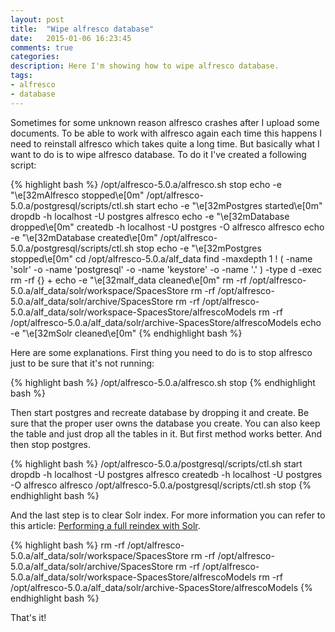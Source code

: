 ```yaml
---
layout: post
title:  "Wipe alfresco database"
date:   2015-01-06 16:23:45
comments: true
categories:
description: Here I'm showing how to wipe alfresco database.
tags: 
- alfresco
- database
---
```

Sometimes for some unknown reason alfresco crashes after I upload some documents. To be able to work with alfresco again each time this happens I need to reinstall alfresco which takes quite a long time. But basically what I want to do is to wipe alfresco database. To do it I've created a following script:

{% highlight bash %}
/opt/alfresco-5.0.a/alfresco.sh stop
echo -e "\e[32mAlfresco stopped\e[0m"
/opt/alfresco-5.0.a/postgresql/scripts/ctl.sh start
echo -e "\e[32mPostgres started\e[0m"
dropdb -h localhost -U postgres alfresco
echo -e "\e[32mDatabase dropped\e[0m"
createdb -h localhost -U postgres -O alfresco alfresco
echo -e "\e[32mDatabase created\e[0m"
/opt/alfresco-5.0.a/postgresql/scripts/ctl.sh stop
echo -e "\e[32mPostgres stopped\e[0m"
cd /opt/alfresco-5.0.a/alf_data
find -maxdepth 1 ! \( -name 'solr' -o -name 'postgresql' -o -name 'keystore' -o -name '.' \) -type d -exec rm -rf {} +
echo -e "\e[32malf_data cleaned\e[0m"
rm -rf /opt/alfresco-5.0.a/alf_data/solr/workspace/SpacesStore
rm -rf /opt/alfresco-5.0.a/alf_data/solr/archive/SpacesStore
rm -rf /opt/alfresco-5.0.a/alf_data/solr/workspace-SpacesStore/alfrescoModels
rm -rf /opt/alfresco-5.0.a/alf_data/solr/archive-SpacesStore/alfrescoModels
echo -e "\e[32mSolr cleaned\e[0m"
{% endhighlight bash %}

Here are some explanations. 
First thing you need to do is to stop alfresco just to be sure that it's not running:

{% highlight bash %}
/opt/alfresco-5.0.a/alfresco.sh stop
{% endhighlight bash %}

Then start postgres and recreate database by dropping it and create. Be sure that the proper user owns the database you create. You can also keep the table and just drop all the tables in it. But first method works better. And then stop postgres.

{% highlight bash %}
/opt/alfresco-5.0.a/postgresql/scripts/ctl.sh start
dropdb -h localhost -U postgres alfresco
createdb -h localhost -U postgres -O alfresco alfresco
/opt/alfresco-5.0.a/postgresql/scripts/ctl.sh stop
{% endhighlight bash %}

And the last step is to clear Solr index. For more information you can refer to this article: [Performing a full reindex with Solr].

{% highlight bash %}
rm -rf /opt/alfresco-5.0.a/alf_data/solr/workspace/SpacesStore
rm -rf /opt/alfresco-5.0.a/alf_data/solr/archive/SpacesStore
rm -rf /opt/alfresco-5.0.a/alf_data/solr/workspace-SpacesStore/alfrescoModels
rm -rf /opt/alfresco-5.0.a/alf_data/solr/archive-SpacesStore/alfrescoModels
{% endhighlight bash %}

That's it!

[Performing a full reindex with Solr]: http://docs.alfresco.com/4.0/tasks/solr-reindex.html
